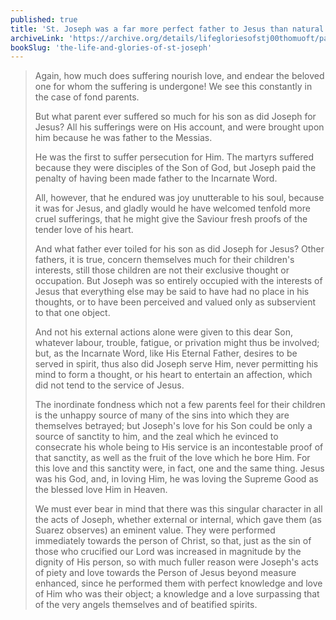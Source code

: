 ```yaml
---
published: true
title: 'St. Joseph was a far more perfect father to Jesus than natural fathers are'
archiveLink: 'https://archive.org/details/lifegloriesofstj00thomuoft/page/387?view=theater'
bookSlug: 'the-life-and-glories-of-st-joseph'
---
```


> Again, how much does suffering nourish love, and endear the beloved one for whom the suffering is undergone! We see this constantly in the case of fond parents.
>
> But what parent ever suffered so much for his son as did Joseph for Jesus? All his sufferings were on His account, and were brought upon him because he was father to the Messias.
>
> He was the first to suffer persecution for Him. The martyrs suffered because they were disciples of the Son of God, but Joseph paid the penalty of having been made father to the Incarnate Word.
>
> All, however, that he endured was joy unutterable to his soul, because it was for Jesus, and gladly would he have welcomed tenfold more cruel sufferings, that he might give the Saviour fresh proofs of the tender love of his heart.
>
> And what father ever toiled for his son as did Joseph for Jesus? Other fathers, it is true, concern themselves much for their children's interests, still those children are not their exclusive thought or occupation. But Joseph was so entirely occupied with the interests of Jesus that everything else may be said to have had no place in his thoughts, or to have been perceived and valued only as subservient to that one object.
>
> And not his external actions alone were given to this dear Son, whatever labour, trouble, fatigue, or privation might thus be involved; but, as the Incarnate Word, like His Eternal Father, desires to be served in spirit, thus also did Joseph serve Him, never permitting his mind to form a thought, or his heart to entertain an affection, which did not tend to the service of Jesus.
>
> The inordinate fondness which not a few parents feel for their children is the unhappy source of many of the sins into which they are themselves betrayed; but Joseph's love for his Son could be only a source of sanctity to him, and the zeal which he evinced to consecrate his whole being to His service is an incontestable proof of that sanctity, as well as the fruit of the love which he bore Him. For this love and this sanctity were, in fact, one and the same thing. Jesus was his God, and, in loving Him, he was loving the Supreme Good as the blessed love Him in Heaven.
>
> We must ever bear in mind that there was this singular character in all the acts of Joseph, whether external or internal, which gave them (as Suarez observes) an eminent value. They were performed immediately towards the person of Christ, so that, just as the sin of those who crucified our Lord was increased in magnitude by the dignity of His person, so with much fuller reason were Joseph's acts of piety and love towards the Person of Jesus beyond measure enhanced, since he performed them with perfect knowledge and love of Him who was their object; a knowledge and a love surpassing that of the very angels themselves and of beatified spirits.